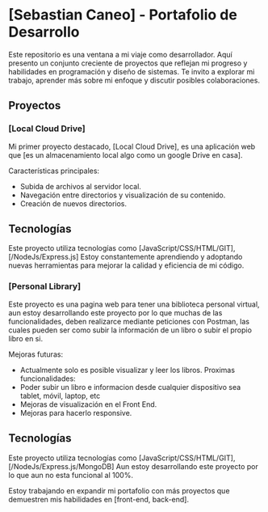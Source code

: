 

# [Sebastian Caneo] - Portafolio de Desarrollo

Este repositorio es una ventana a mi viaje como desarrollador. Aquí presento un conjunto creciente de proyectos que reflejan mi progreso y habilidades en programación y diseño de sistemas. Te invito a explorar mi trabajo, aprender más sobre mi enfoque y discutir posibles colaboraciones.

## Proyectos

### [Local Cloud Drive]

Mi primer proyecto destacado, [Local Cloud Drive], es una aplicación web que [es un almacenamiento local algo como un google Drive en casa]. 

Características principales:
- Subida de archivos al servidor local.
- Navegación entre directorios y visualización de su contenido.
- Creación de nuevos directorios.

## Tecnologías

Este proyecto utiliza tecnologías como [JavaScript/CSS/HTML/GIT], [/NodeJs/Express.js] Estoy constantemente aprendiendo y adoptando nuevas herramientas para mejorar la calidad y eficiencia de mi código.

### [Personal Library]

Este proyecto es una pagina web para tener una biblioteca personal virtual, aun estoy desarrollando este proyecto por lo que muchas de las funcionalidades,
deben realizarce mediante peticiones con Postman, las cuales pueden ser como subir la información de un libro o subir el propio libro en si.

Mejoras futuras:
- Actualmente solo es posible visualizar y leer los libros.
Proximas funcionalidades:
- Poder subir un libro e informacion desde cualquier dispositivo sea tablet, móvil, laptop, etc
- Mejoras de visualización en el Front End.
- Mejoras para hacerlo responsive.
## Tecnologías
Este proyecto utiliza tecnologías como [JavaScript/CSS/HTML/GIT], [/NodeJs/Express.js/MongoDB] Aun estoy desarrollando este proyecto por lo que aun no esta funcional al 100%.

Estoy trabajando en expandir mi portafolio con más proyectos que demuestren mis habilidades en [front-end, back-end].

